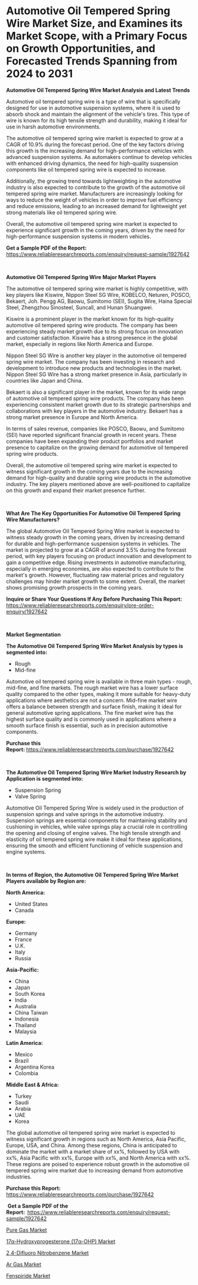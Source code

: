 <p><h1>Automotive Oil Tempered Spring Wire Market Size, and Examines its Market Scope, with a Primary Focus on Growth Opportunities, and Forecasted Trends Spanning from 2024 to 2031</h1></p><p><strong>Automotive Oil Tempered Spring Wire Market Analysis and Latest Trends</strong></p>
<p><p>Automotive oil tempered spring wire is a type of wire that is specifically designed for use in automotive suspension systems, where it is used to absorb shock and maintain the alignment of the vehicle's tires. This type of wire is known for its high tensile strength and durability, making it ideal for use in harsh automotive environments.</p><p>The automotive oil tempered spring wire market is expected to grow at a CAGR of 10.9% during the forecast period. One of the key factors driving this growth is the increasing demand for high-performance vehicles with advanced suspension systems. As automakers continue to develop vehicles with enhanced driving dynamics, the need for high-quality suspension components like oil tempered spring wire is expected to increase.</p><p>Additionally, the growing trend towards lightweighting in the automotive industry is also expected to contribute to the growth of the automotive oil tempered spring wire market. Manufacturers are increasingly looking for ways to reduce the weight of vehicles in order to improve fuel efficiency and reduce emissions, leading to an increased demand for lightweight yet strong materials like oil tempered spring wire.</p><p>Overall, the automotive oil tempered spring wire market is expected to experience significant growth in the coming years, driven by the need for high-performance suspension systems in modern vehicles.</p></p>
<p><strong>Get a Sample PDF of the Report:&nbsp;</strong> <a href="https://www.reliableresearchreports.com/enquiry/request-sample/1927642">https://www.reliableresearchreports.com/enquiry/request-sample/1927642</a></p>
<p>&nbsp;</p>
<p><strong>Automotive Oil Tempered Spring Wire Major Market Players</strong></p>
<p><p>The automotive oil tempered spring wire market is highly competitive, with key players like Kiswire, Nippon Steel SG Wire, KOBELCO, Neturen, POSCO, Bekaert, Joh. Pengg AG, Baowu, Sumitomo (SEI), Sugita Wire, Haina Special Steel, Zhengzhou Sinosteel, Suncall, and Hunan Shuangwei. </p><p>Kiswire is a prominent player in the market known for its high-quality automotive oil tempered spring wire products. The company has been experiencing steady market growth due to its strong focus on innovation and customer satisfaction. Kiswire has a strong presence in the global market, especially in regions like North America and Europe.</p><p>Nippon Steel SG Wire is another key player in the automotive oil tempered spring wire market. The company has been investing in research and development to introduce new products and technologies in the market. Nippon Steel SG Wire has a strong market presence in Asia, particularly in countries like Japan and China.</p><p>Bekaert is also a significant player in the market, known for its wide range of automotive oil tempered spring wire products. The company has been experiencing consistent market growth due to its strategic partnerships and collaborations with key players in the automotive industry. Bekaert has a strong market presence in Europe and North America.</p><p>In terms of sales revenue, companies like POSCO, Baowu, and Sumitomo (SEI) have reported significant financial growth in recent years. These companies have been expanding their product portfolios and market presence to capitalize on the growing demand for automotive oil tempered spring wire products. </p><p>Overall, the automotive oil tempered spring wire market is expected to witness significant growth in the coming years due to the increasing demand for high-quality and durable spring wire products in the automotive industry. The key players mentioned above are well-positioned to capitalize on this growth and expand their market presence further.</p></p>
<p>&nbsp;</p>
<p><strong>What Are The Key Opportunities For Automotive Oil Tempered Spring Wire Manufacturers?</strong></p>
<p><p>The global Automotive Oil Tempered Spring Wire market is expected to witness steady growth in the coming years, driven by increasing demand for durable and high-performance suspension systems in vehicles. The market is projected to grow at a CAGR of around 3.5% during the forecast period, with key players focusing on product innovation and development to gain a competitive edge. Rising investments in automotive manufacturing, especially in emerging economies, are also expected to contribute to the market's growth. However, fluctuating raw material prices and regulatory challenges may hinder market growth to some extent. Overall, the market shows promising growth prospects in the coming years.</p></p>
<p><strong>Inquire or Share Your Questions If Any Before Purchasing This Report:</strong> <a href="https://www.reliableresearchreports.com/enquiry/pre-order-enquiry/1927642">https://www.reliableresearchreports.com/enquiry/pre-order-enquiry/1927642</a></p>
<p>&nbsp;</p>
<p><strong>Market Segmentation</strong></p>
<p><strong>The Automotive Oil Tempered Spring Wire Market Analysis by types is segmented into:</strong></p>
<p><ul><li>Rough</li><li>Mid-fine</li></ul></p>
<p><p>Automotive oil tempered spring wire is available in three main types - rough, mid-fine, and fine markets. The rough market wire has a lower surface quality compared to the other types, making it more suitable for heavy-duty applications where aesthetics are not a concern. Mid-fine market wire offers a balance between strength and surface finish, making it ideal for general automotive spring applications. The fine market wire has the highest surface quality and is commonly used in applications where a smooth surface finish is essential, such as in precision automotive components.</p></p>
<p><strong>Purchase this Report:&nbsp;</strong><a href="https://www.reliableresearchreports.com/purchase/1927642">https://www.reliableresearchreports.com/purchase/1927642</a></p>
<p>&nbsp;</p>
<p><strong>The Automotive Oil Tempered Spring Wire Market Industry Research by Application is segmented into:</strong></p>
<p><ul><li>Suspension Spring</li><li>Valve Spring</li></ul></p>
<p><p>Automotive Oil Tempered Spring Wire is widely used in the production of suspension springs and valve springs in the automotive industry. Suspension springs are essential components for maintaining stability and cushioning in vehicles, while valve springs play a crucial role in controlling the opening and closing of engine valves. The high tensile strength and elasticity of oil tempered spring wire make it ideal for these applications, ensuring the smooth and efficient functioning of vehicle suspension and engine systems.</p></p>
<p>&nbsp;</p>
<p><strong>In terms of Region, the Automotive Oil Tempered Spring Wire Market Players available by Region are:</strong></p>
<p>
    <p> <strong> North America: </strong>
        <ul>
            <li>United States</li>
            <li>Canada</li>
        </ul>
        </p> 
    <p> <strong> Europe: </strong>
        <ul>
            <li>Germany</li>
            <li>France</li>
            <li>U.K.</li>
            <li>Italy</li>
            <li>Russia</li>
        </ul>
        </p> 
    <p> <strong> Asia-Pacific: </strong>
        <ul>
            <li>China</li>
            <li>Japan</li>
            <li>South Korea</li>
            <li>India</li>
            <li>Australia</li>
            <li>China Taiwan</li>
            <li>Indonesia</li>
            <li>Thailand</li>
            <li>Malaysia</li>
        </ul>
        </p> 
    <p> <strong> Latin America: </strong>
        <ul>
            <li>Mexico</li>
            <li>Brazil</li>
            <li>Argentina Korea</li>
            <li>Colombia</li>
        </ul>
        </p> 
    <p> <strong> Middle East & Africa: </strong>
        <ul>
            <li>Turkey</li>
            <li>Saudi</li>
            <li>Arabia</li>
            <li>UAE</li>
            <li>Korea</li>
        </ul>
    </p>
    </p>
<p><p>The global automotive oil tempered spring wire market is expected to witness significant growth in regions such as North America, Asia Pacific, Europe, USA, and China. Among these regions, China is anticipated to dominate the market with a market share of xx%, followed by USA with xx%, Asia Pacific with xx%, Europe with xx%, and North America with xx%. These regions are poised to experience robust growth in the automotive oil tempered spring wire market due to increasing demand from automotive industries.</p></p>
<p><strong>Purchase this Report: </strong><a href="https://www.reliableresearchreports.com/purchase/1927642">https://www.reliableresearchreports.com/purchase/1927642</a></p>
<p>&nbsp;<strong>Get a Sample PDF of the Report:&nbsp;&nbsp;</strong><a href="https://www.reliableresearchreports.com/enquiry/request-sample/1927642">https://www.reliableresearchreports.com/enquiry/request-sample/1927642</a></p>
<p><strong></strong></p>
<p><p><a href="https://view.publitas.com/reportprime-1/pure-gas-market-analysis-examines-its-scope-on-growth-opportunities-and-forecasted-trends-spanning-from-2024-to-2031/">Pure Gas Market</a></p><p><a href="https://artistic-helicopter-ca9.notion.site/17-Hydroxyprogesterone-17-OHP-Market-Size-Focuses-on-Market-Dynamics-In-Depth-Analysis-and-Futu-4e6b30884fb042d8a9882ebe89fed989">17α-Hydroxyprogesterone (17α-OHP) Market</a></p><p><a href="https://picayune-night-cbd.notion.site/Global-2-4-Difluoro-Nitrobenzene-Market-Size-and-Market-Trends-Insights-and-Projections-from-2024-t-27863c61e57f44d8b880b106a3e971b8">2,4-Difluoro Nitrobenzene Market</a></p><p><a href="https://view.publitas.com/reportprime-1/ar-gas-market-size-2024-2031-global-industrial-analysis-key-geographical-regions-market-share-top-key-players-product-types-and-forecast-research-report/">Ar Gas Market</a></p><p><a href="https://github.com/zjyglelu/Market-Research-Report-List-1/blob/main/fenspiride-market.md">Fenspiride Market</a></p></p>